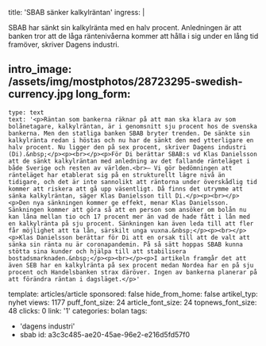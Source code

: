 title: 'SBAB sänker kalkylräntan'
ingress: |
  <p>SBAB har sänkt sin kalkylränta med en halv procent. Anledningen är att banken tror att de låga räntenivåerna kommer att hålla i sig under en lång tid framöver, skriver Dagens industri.
  </p>
  
intro_image: /assets/img/mostphotos/28723295-swedish-currency.jpg
long_form:
  -
    type: text
    text: '<p>Räntan som bankerna räknar på att man ska klara av som bolånetagare, kalkylräntan, är i genomsnitt sju procent hos de svenska bankerna. Men den statliga banken SBAB bryter trenden. De sänkte sin kalkylränta redan i höstas och nu har de sänkt den med ytterligare en halv procent. Nu ligger den på sex procent, skriver Dagens industri (Di).&nbsp;</p><p><br></p><p>För Di berättar SBAB:s vd Klas Danielsson att de sänkt kalkylräntan med anledning av det fallande ränteläget i både Sverige och resten av världen.<br>– Vi gör bedömningen att ränteläget har etablerat sig på en strukturellt lägre nivå än tidigare, och det är inte sannolikt att räntorna under överskådlig tid kommer att riskera att gå upp väsentligt. Då finns det utrymme att sänka kalkylräntan, säger Klas Danielsson till Di.</p><p><br></p><p>Den nya sänkningen kommer ge effekt, menar Klas Danielsson. Sänkningen kommer att göra så att en person som ansöker om bolån nu kan låna mellan tio och 17 procent mer än vad de hade fått i lån med en kalkylränta på sju procent. Sänkningen kan även leda till att fler får möjlighet att ta lån, särskilt unga vuxna.&nbsp;</p><p><br></p><p>Klas Danielsson berättar för Di att en orsak till att de valt att sänka sin ränta nu är coronapandemin. På så sätt hoppas SBAB kunna stötta sina kunder och hjälpa till att stabilisera bostadsmarknaden.&nbsp;</p><p><br></p><p>I artikeln framgår det att även SEB har en kalkylränta på sex procent medan Nordea har en på sju procent och Handelsbanken strax däröver. Ingen av bankerna planerar på att förändra räntan i dagsläget.</p>'
template: articles/article
sponsored: false
hide_from_home: false
artikel_typ: nyhet
views: 1177
puff_font_size: 24
article_font_size: 24
topnews_font_size: 48
clicks: 0
link: '1'
categories: bolan
tags:
  - 'dagens industri'
  - sbab
id: a3c3c485-ae20-45ae-96e2-e216d5fd57f0
